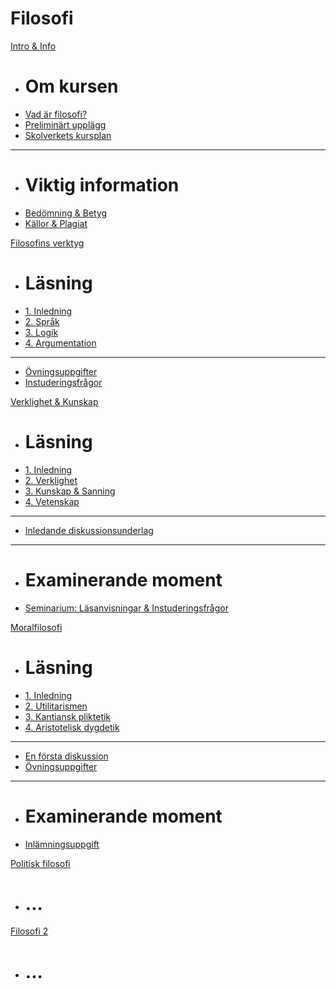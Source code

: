 <script async defer src="//hypothes.is/embed.js"></script>

# Filosofi

[Intro & Info]()

  * # Om kursen
  * [Vad är filosofi?](1_intro/introduktion_filosofi.md)
  * [Preliminärt upplägg](1_intro/planering_upplagg_filosofi.md)
  * [Skolverkets kursplan](1_intro/kursplan.md)
  - - - -
  * # Viktig information
  * [Bedömning & Betyg](1_intro/bedomning.md)
  * [Källor & Plagiat](1_intro/kallhantering.md)
  
[Filosofins verktyg]()

  * # Läsning
  * [1. Inledning](2_fil_verktyg/2_1_inledning.md)
  * [2. Språk](2_fil_verktyg/2_2_sprak.md)
  * [3. Logik](2_fil_verktyg/2_3_logik.md)
  * [4. Argumentation](2_fil_verktyg/2_4_argumentation.md)
  - - - -
  * [Övningsuppgifter](2_fil_verktyg/ovningsuppgifter_fil_verktyg.md)
  * [Instuderingsfrågor](2_fil_verktyg/instuderingsfragor_fil_verktyg.md)
    
[Verklighet & Kunskap]()

  * # Läsning
  * [1. Inledning](3_verklighet_kunskap/3_1_inledning.md)
  * [2. Verklighet](3_verklighet_kunskap/3_2_verkligheten.md)
  * [3. Kunskap & Sanning](3_verklighet_kunskap/3_3_kunskap_sanning.md)
  * [4. Vetenskap](3_verklighet_kunskap/3_4_vetenskapen.md)

  - - - -
  * [Inledande diskussionsunderlag](3_verklighet_kunskap/diskussion_verklighet_kunskap.md)
  - - - -
  * # Examinerande moment
  * [Seminarium: Läsanvisningar & Instuderingsfrågor](3_verklighet_kunskap/instuderingsfragor_verklighet_kunskap.md)
  
[Moralfilosofi]()

  * # Läsning
  * [1. Inledning](4_moralfilosofi/4_1_inledning.md)
  * [2. Utilitarismen](4_moralfilosofi/4_2_utilitarismen.md)
  * [3. Kantiansk pliktetik](4_moralfilosofi/4_3_pliktetiken.md)
  * [4. Aristotelisk dygdetik](4_moralfilosofi/4_4_dygdetiken.md)
  - - - -
  * [En första diskussion](4_moralfilosofi/moral_en_forsta_diskussion.md)
  * [Övningsuppgifter](4_moralfilosofi/ovningsuppgifter_moralfilosofi.md)
  - - - -
  * # Examinerande moment
  * [Inlämningsuppgift](4_moralfilosofi/moral_inlamning.md)
    
[Politisk filosofi]()

  * # ...

[Filosofi 2]()

  * # ...
  
<!--Ha resurser/länkar, eller filosofi 2 här... -->

